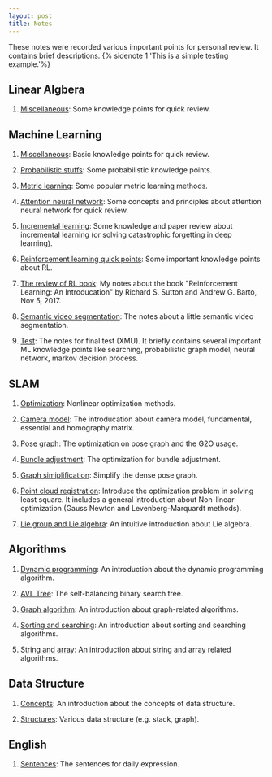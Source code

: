 ```yaml
---
layout: post
title: Notes
---
```

These notes were recorded various important points for personal review. It contains brief descriptions. {% sidenote 1 'This is a simple testing example.'%}

## Linear Algbera

1. [Miscellaneous](linear_algebra/miscellaneous): Some knowledge points for quick review.


## Machine Learning

1. [Miscellaneous](machine_learning/miscellaneous): Basic knowledge points for quick review.

2. [Probabilistic stuffs](machine_learning/probabilistic_stuffs): Some probabilistic knowledge points.

3. [Metric learning](machine_learning/metric_learning): Some popular metric learning methods.

4. [Attention neural network](machine_learning/attention_neural_network): Some concepts and principles about attention neural network for quick review.

5. [Incremental learning](machine_learning/incremental_learning): Some knowledge and paper review about incremental learning (or solving catastrophic forgetting in deep learning).

6. [Reinforcement learning quick points](machine_learning/reinforcement_learning_points): Some important knowledge points about RL.

7. [The review of RL book](machine_learning/reinforcement_learning_book): My notes about the book "Reinforcement Learning: An Introducation" by Richard S. Sutton and Andrew G. Barto, Nov 5, 2017.

8. [Semantic video segmentation](machine_learning/semantic_video_segmentation): The notes about a little semantic video segmentation.

9. [Test](machine_learning/test): The notes for final test (XMU). It briefly contains several important ML knowledge points like searching, probabilistic graph model, neural network, markov decision process.

## SLAM

1. [Optimization](slam/optimization): Nonlinear optimization methods.

2. [Camera model](slam/camera_model): The introducation about camera model, fundamental, essential and homography matrix.

2. [Pose graph](slam/pose_graph): The optimization on pose graph and the G2O usage.

3. [Bundle adjustment](slam/bundle_adjustment): The optimization for bundle adjustment.

4. [Graph simiplification](slam/graph_simplification): Simplify the dense pose graph.

5. [Point cloud registration](slam/registration_opt): Introduce the optimization problem in solving least square. It includes a general introduction about Non-linear optimization (Gauss Newton and Levenberg-Marquardt methods).

6. [Lie group and Lie algebra](slam/lie_algebra): An intuitive introduction about Lie algebra.


## Algorithms

1. [Dynamic programming](algorithm/dp/): An introduction about the dynamic programming algorithm. 

2. [AVL Tree](algorithm/avl_tree/): The self-balancing binary search tree. 

2. [Graph algorithm](algorithm/graph_algorithm/): An introduction about graph-related algorithms.

3. [Sorting and searching](algorithm/sorting_and_searching/): An introduction about sorting and searching algorithms.

4. [String and array](algorithm/string_and_array/): An introduction about string and array related algorithms.


## Data Structure

1. [Concepts](data_structure/concepts/): An introduction about the concepts of data structure.
 
1. [Structures](data_structure/structures/): Various data structure (e.g. stack, graph). 


## English

1. [Sentences](english/words/): The sentences for daily expression.
